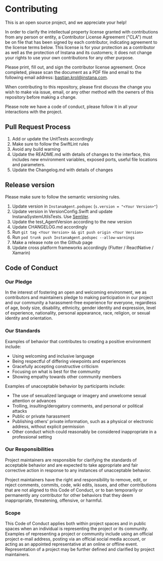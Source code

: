 # Contributing

This is an open source project, and we appreciate your help!

In order to clarify the intellectual property license granted with contributions from any person or entity, a Contributor License Agreement ("CLA") must be on file that has been signed by each contributor, indicating agreement to the license terms below. This license is for your protection as a contributor as well as the protection of Instana and its customers; it does not change your rights to use your own contributions for any other purpose.

Please print, fill out, and sign the contributor license agreement. Once completed, please scan the document as a PDF file and email to the following email address: bastian.krol@instana.com.

When contributing to this repository, please first discuss the change you wish to make via issue,
email, or any other method with the owners of this repository before making a change.

Please note we have a code of conduct, please follow it in all your interactions with the project.

## Pull Request Process

1. Add or update the UnitTests accordingly
2. Make sure to follow the SwiftLint rules
3. Avoid any build warning 
4. Update the README.md with details of changes to the interface, this includes new environment
   variables, exposed ports, useful file locations and parameters.
5. Update the Changelog.md with details of changes


## Release version
Please make sure to follow the semantic versioning rules.
1. Update version in `InstanaAgent.podspec` (`s.version = "<Your Version>"`)
2. Update version in VersionConfig.Swift and update InstanaSystemUtilsTests. Use [SemVer](http://semver.org/).
3. Update the test_AgentVersion according to the new version
4. Update CHANGELOG.md accordingly
5. Run `git tag <Your Version> && git push origin <Your Version>`
6. Run `pod trunk push InstanaAgent.podspec --allow-warnings`
7. Make a release note on the Github page
8. Update cross platform frameworks accordingly (Flutter / ReactNative / Xamarin)

## Code of Conduct

### Our Pledge

In the interest of fostering an open and welcoming environment, we as
contributors and maintainers pledge to making participation in our project and
our community a harassment-free experience for everyone, regardless of age, body
size, disability, ethnicity, gender identity and expression, level of experience,
nationality, personal appearance, race, religion, or sexual identity and
orientation.

### Our Standards

Examples of behavior that contributes to creating a positive environment
include:

* Using welcoming and inclusive language
* Being respectful of differing viewpoints and experiences
* Gracefully accepting constructive criticism
* Focusing on what is best for the community
* Showing empathy towards other community members

Examples of unacceptable behavior by participants include:

* The use of sexualized language or imagery and unwelcome sexual attention or
advances
* Trolling, insulting/derogatory comments, and personal or political attacks
* Public or private harassment
* Publishing others' private information, such as a physical or electronic
  address, without explicit permission
* Other conduct which could reasonably be considered inappropriate in a
  professional setting

### Our Responsibilities

Project maintainers are responsible for clarifying the standards of acceptable
behavior and are expected to take appropriate and fair corrective action in
response to any instances of unacceptable behavior.

Project maintainers have the right and responsibility to remove, edit, or
reject comments, commits, code, wiki edits, issues, and other contributions
that are not aligned to this Code of Conduct, or to ban temporarily or
permanently any contributor for other behaviors that they deem inappropriate,
threatening, offensive, or harmful.

### Scope

This Code of Conduct applies both within project spaces and in public spaces
when an individual is representing the project or its community. Examples of
representing a project or community include using an official project e-mail
address, posting via an official social media account, or acting as an appointed
representative at an online or offline event. Representation of a project may be
further defined and clarified by project maintainers.

